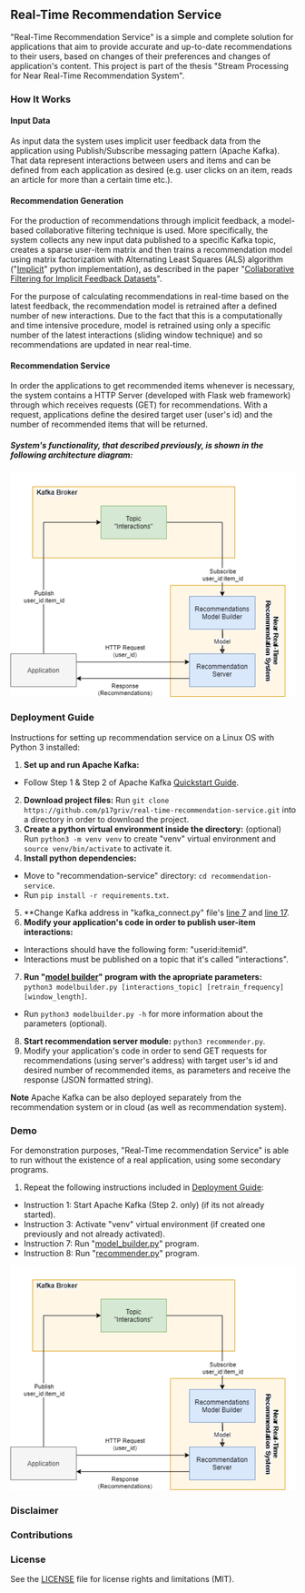 ## Real-Time Recommendation Service

"Real-Time Recommendation Service" is a simple and complete solution for applications that aim to provide accurate and up-to-date recommendations to their users, based on changes of their preferences and changes of application's content. This project is part of the thesis "Stream Processing for Near Real-Time Recommendation System".

### How It Works

#### Input Data

As input data the system uses implicit user feedback data from the application using Publish/Subscribe messaging pattern (Apache Kafka). That data represent interactions between users and items and can be defined from each application as desired (e.g. user clicks on an item, reads an article for more than a certain time etc.).

#### Recommendation Generation

For the production of recommendations through implicit feedback, a model-based collaborative filtering technique is used. More specifically, the system collects any new input data published to a specific Kafka topic, creates a sparse user-item matrix and then trains a recommendation model using matrix factorization with Alternating Least Squares (ALS) algorithm ("[Implicit](https://github.com/benfred/implicit)" python implementation), as described in the paper "[Collaborative Filtering for Implicit Feedback Datasets](https://ieeexplore.ieee.org/document/4781121)".

For the purpose of calculating recommendations in real-time based on the latest feedback, the recommendation model is retrained after a defined number of new interactions. Due to the fact that this is a computationally and time intensive procedure, model is retrained using only a specific number of the latest interactions (sliding window technique) and so recommendations are updated in near real-time.

#### Recommendation Service

In order the applications to get recommended items whenever is necessary, the system contains a HTTP Server (developed with Flask web framework) through which receives requests (GET) for recommendations. With a request, applications define the desired target user (user's id) and the number of recommended items that will be returned.

##### System's functionality, that described previously, is shown in the following architecture diagram:

![System's Architecture Diagram](img/architecture_diagram.png)

### Deployment Guide

Instructions for setting up recommendation service on a Linux OS with Python 3 installed:

1. **Set up and run Apache Kafka:**
  - Follow Step 1 & Step 2 of Apache Kafka [Quickstart Guide](https://kafka.apache.org/quickstart).
2. **Download project files:** Run ``` git clone https://github.com/p17griv/real-time-recommendation-service.git ``` into a directory in order to download the project.
3. **Create a python virtual environment inside the directory:** (optional) Run ``` python3 -m venv venv ``` to create "venv" virtual environment and ``` source venv/bin/activate ``` to activate it.
4. **Install python dependencies:**
  - Move to "recommendation-service" directory: ``` cd recommendation-service ```.
  - Run ``` pip install -r requirements.txt ```.
5. **Change Kafka address in "kafka_connect.py" file's [line 7](https://github.com/p17griv/real-time-recommendation-service/blob/4973e6118d4cba50bfd688bbf3ca3e909eddfb50/recommendation-service/kafka_connect.py#L7) and [line 17](https://github.com/p17griv/real-time-recommendation-service/blob/4973e6118d4cba50bfd688bbf3ca3e909eddfb50/recommendation-service/kafka_connect.py#L17).
6. **Modify your application's code in order to publish user-item interactions:**
  - Interactions should have the following form: "userid:itemid".
  - Interactions must be published on a topic that it's called "interactions".
7. **Run "[model builder](recommendation-service/model_builder.py)" program with the apropriate parameters:** ``` python3 modelbuilder.py [interactions_topic] [retrain_frequency] [window_length]```.
  - Run ``` python3 modelbuilder.py -h ``` for more information about the parameters (optional).
8. **Start recommendation server module:** ``` python3 recommender.py ```.
9. Modify your application's code in order to send GET requests for recommendations (using server's address) with target user's id and desired number of recommended items, as parameters and receive the response (JSON formatted string).

**Note**
Apache Kafka can be also deployed separately from the recommendation system or in cloud (as well as recommendation system).

### Demo

For demonstration purposes, "Real-Time recommendation Service" is able to run without the existence of a real application, using some secondary programs.

1. Repeat the following instructions included in [Deployment Guide]():
  - Instruction 1: Start Apache Kafka (Step 2. only) (if its not already started).
  - Instruction 3: Activate "venv" virtual environment (if created one previously and not already activated).
  - Instruction 7: Run "[model_builder.py](recommendation-service/model_builder.py)" program.
  - Instruction 8: Run "[recommender.py](recommendation-service/recommender.py)" program.

![System's Architecture Diagram](img/architecture_diagram.png)

### Disclaimer

### Contributions

### License

See the [LICENSE](LICENSE.md) file for license rights and limitations (MIT).
